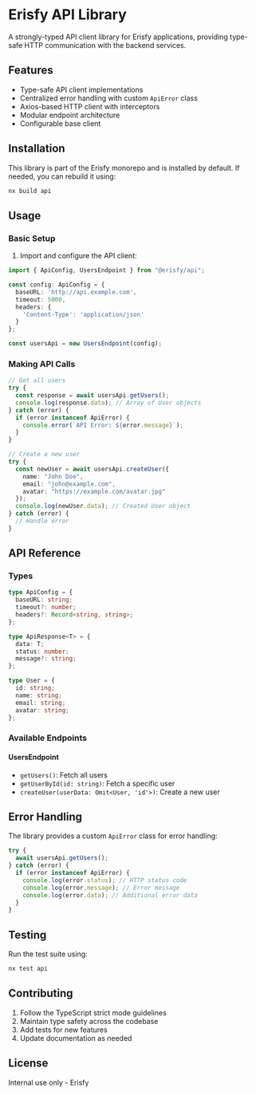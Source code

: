 # Erisfy API Library

A strongly-typed API client library for Erisfy applications, providing type-safe HTTP communication with the backend services.

## Features

- Type-safe API client implementations
- Centralized error handling with custom `ApiError` class
- Axios-based HTTP client with interceptors
- Modular endpoint architecture
- Configurable base client

## Installation

This library is part of the Erisfy monorepo and is installed by default. If needed, you can rebuild it using:

```bash
nx build api
```

## Usage

### Basic Setup

1. Import and configure the API client:

```typescript
import { ApiConfig, UsersEndpoint } from "@erisfy/api";

const config: ApiConfig = {
  baseURL: 'http://api.example.com',
  timeout: 5000,
  headers: {
    'Content-Type': 'application/json'
  }
};

const usersApi = new UsersEndpoint(config);
```

### Making API Calls

```typescript
// Get all users
try {
  const response = await usersApi.getUsers();
  console.log(response.data); // Array of User objects
} catch (error) {
  if (error instanceof ApiError) {
    console.error(`API Error: ${error.message}`);
  }
}

// Create a new user
try {
  const newUser = await usersApi.createUser({
    name: "John Doe",
    email: "john@example.com",
    avatar: "https://example.com/avatar.jpg"
  });
  console.log(newUser.data); // Created User object
} catch (error) {
  // Handle error
}
```

## API Reference

### Types

```typescript
type ApiConfig = {
  baseURL: string;
  timeout?: number;
  headers?: Record<string, string>;
};

type ApiResponse<T> = {
  data: T;
  status: number;
  message?: string;
};

type User = {
  id: string;
  name: string;
  email: string;
  avatar: string;
};
```

### Available Endpoints

#### UsersEndpoint

- `getUsers()`: Fetch all users
- `getUserById(id: string)`: Fetch a specific user
- `createUser(userData: Omit<User, 'id'>)`: Create a new user

## Error Handling

The library provides a custom `ApiError` class for error handling:

```typescript
try {
  await usersApi.getUsers();
} catch (error) {
  if (error instanceof ApiError) {
    console.log(error.status); // HTTP status code
    console.log(error.message); // Error message
    console.log(error.data); // Additional error data
  }
}
```

## Testing

Run the test suite using:

```bash
nx test api
```

## Contributing

1. Follow the TypeScript strict mode guidelines
2. Maintain type safety across the codebase
3. Add tests for new features
4. Update documentation as needed

## License

Internal use only - Erisfy
